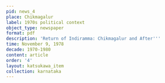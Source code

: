 ```yaml
---
pid: news_4
place: Chikmagalur
label: 1970s political context
object_type: newspaper
format: pdf
description: 'Return of Indiramma: Chikmagalur and After'''
time: November 9, 1978
decade: 1970-1980
content: article
order: '4'
layout: katsukawa_item
collection: karnataka
---
```

